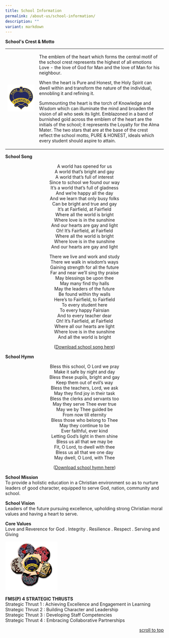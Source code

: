 ```yaml
---
title: School Information
permalink: /about-us/school-information/
description: ""
variant: markdown
---
```

<p><strong>School's Crest &amp; Motto</strong></p>
<table style="border-collapse: collapse; width: 100%;" border="0">
<tbody>
<tr>
<td style="width: 20%;"><img src="/images/info1.jpg"></td>
<td style="width: 80%;">
<p>The emblem of the heart which forms the central motif of the school crest represents the highest of all emotions Love - the love of God for Man and the love of Man for his neighbour.</p>
<p>When the heart is Pure and Honest, the Holy Spirit can dwell within and transform the nature of the individual, ennobling it and refining it.</p>
<p>Summounting the heart is the torch of Knowledge and Wisdom which can illuminate the mind and broaden the vision of all who seek its light. Emblazoned in a band of burnished gold across the emblem of the heart are the initials of the school; it represents the Loyalty for the Alma Mater. The two stars that are at the base of the crest reflect the school motto, PURE &amp; HONEST, ideals which every student should aspire to attain.</p>
</td>
</tr>
</tbody>
</table>


<p><strong>School Song</strong></p>
<p style="text-align: center;">A world has opened for us<br>A world that’s bright and gay<br>A world that’s full of interest<br>Since to school we found our way<br>It’s a world that’s full of gladness<br>And we’re happy all the day<br>And we learn that only busy folks<br>Can be bright and true and gay<br>It’s at Fairfield, at Fairfield<br>Where all the world is bright<br>Where love is in the sunshine<br>And our hearts are gay and light<br>Oh! It’s Fairfield, at Fairfield<br>Where all the world is bright<br>Where love is in the sunshine<br>And our hearts are gay and light</p>
<p style="text-align: center;">There we live and work and study<br>There we walk in wisdom’s ways<br>Gaining strength for all the future<br>Far and near we’ll sing thy praise<br>May blessings be upon thee<br>May many find thy halls<br>May the leaders of the future<br>Be found within thy walls<br>Here’s to Fairfield, to Fairfield<br>To every student here<br>To every happy Fairsian<br>And to every teacher dear<br>Oh! It’s Fairfield, at Fairfield<br>Where all our hearts are light<br>Where love is in the sunshine<br>And all the world is bright</p>
<p style="text-align: center;">(<a href="https://fmsp.moe.edu.sg/qql/slot/u546/2019%20Fairfield%20Methodist%20Pri/About%20Us/School%20Information/School%20Song.mp3" target="_blank" rel="noopener">Download school song here</a>)</p>
<p><strong>School Hymn</strong></p>
<p style="text-align: center;">Bless this school, O Lord we pray<br>Make it safe by night and day<br>Bless these pupils, bright and gay<br>Keep them out of evil’s way<br>Bless the teachers, Lord, we ask<br>May they find joy in their task<br>Bless the clerks and servants too<br>May they serve Thee ever true<br>May we by Thee guided be<br>From now till eternity<br>Bless those who belong to Thee<br>May they continue to be<br>Ever faithful, ever kind<br>Letting God’s light in them shine<br>Bless us all that we may be<br>Fit, O Lord, to dwell with thee<br>Bless us all that we one day<br>May dwell, O Lord, with Thee</p>
<p style="text-align: center;">(<a href="https://fmsp.moe.edu.sg/qql/slot/u546/2019%20Fairfield%20Methodist%20Pri/About%20Us/School%20Information/School%20Hymn.mp3" target="_blank" rel="noopener">Download school hymn here</a>)</p>
<p><strong>School Mission<br></strong>To provide a holistic education in a Christian environment so as to nurture leaders of good character, equipped to serve God, nation, community and school.</p>
<p><strong>School Vision<br></strong>Leaders of the future pursuing excellence, upholding strong Christian moral values and having a heart to serve.</p>
<p><strong>Core Values<br></strong>Love and Reverence for God . Integrity . Resilience . Respect . Serving and Giving</p>
<img style="width: 33%;" src="/images/info2.jpg">
<p><strong>FMS(P) 4 STRATEGIC THRUSTS<br></strong>Strategic Thrust 1 : Achieving Excellence and Engagement in Learning<br>Strategic Thrust 2 : Building Character and Leadership<br>Strategic Thrust 3 : Developing Staff Competencies<br>Strategic Thrust 4 : Embracing Collaborative Partnerships</p>
<p align="right"><a href="#top"> scroll to top </a></p>